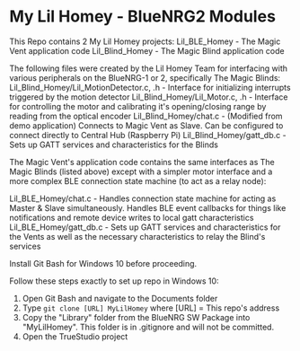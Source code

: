 My Lil Homey - BlueNRG2 Modules
===============================
This Repo contains 2 My Lil Homey projects:
Lil_BLE_Homey - The Magic Vent application code
Lil_Blind_Homey - The Magic Blind application code 

The following files were created by the Lil Homey Team for interfacing with various peripherals on the BlueNRG-1 or 2, specifically The Magic Blinds: 
Lil_Blind_Homey/Lil_MotionDetector.c, .h - Interface for initializing interrupts triggered by the motion detector
Lil_Blind_Homey/Lil_Motor.c, .h - Interface for controlling the motor and calibrating it's opening/closing range by reading from the optical encoder
Lil_Blind_Homey/chat.c - (Modified from demo application) Connects to Magic Vent as Slave. Can be configured to connect directly to Central Hub (Raspberry Pi)
Lil_Blind_Homey/gatt_db.c - Sets up GATT services and characteristics for the Blinds

The Magic Vent's application code contains the same interfaces as The Magic Blinds (listed above) except with a simpler motor interface and a more complex BLE connection state machine (to act as a relay node):

Lil_BLE_Homey/chat.c - Handles connection state machine for acting as Master & Slave simultaneously. Handles BLE event callbacks for things like notifications and remote device writes to local gatt characteristics
Lil_BLE_Homey/gatt_db.c - Sets up GATT services and characteristics for the Vents as well as the necessary characteristics to relay the Blind's services 

Install Git Bash for Windows 10 before proceeding.

Follow these steps exactly to set up repo in Windows 10:
1. Open Git Bash and navigate to the Documents folder
2. Type `git clone [URL] MyLilHomey` where [URL] = This repo's address
3. Copy the "Library" folder from the BlueNRG SW Package into "MyLilHomey". This folder is in .gitignore and will not be committed.
4. Open the TrueStudio project

